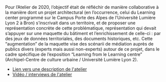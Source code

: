Pour l’Atelier de 2020, l’objectif était de réfléchir de manière collaborative à la manière dont un projet architectural (en l’occurrence, celui du Learning center programmé sur le Campus Porte des Alpes de l’Université Lumière Lyon 2 à Bron) s’inscrivait dans un territoire, et de proposer une représentation concrète de cette problématique, représentation qui devait s’appuyer sur une maquette du bâtiment et l’enrichissement de celle-ci : par des jeux de données territoriales, des documents historiques, etc. Cette “augmentation” de la maquette vise des scénarii de médiation auprès de publics divers (experts mais aussi non-experts) autour de ce projet, dans le cadre spécifique de l’exposition “Learning from le Learning centre” (Archipel-Centre de culture urbaine / Université Lumière Lyon 2). 

 * [Lien vers une description de l'atelier](https://imu.universite-lyon.fr/formation/retour-sur-latelier-usages-participatifs-et-maquette-augmentee/)
 * [Vidéo / interviews de l'atelier](https://www.youtube.com/watch?v=jZ4-V6UUQPU)
